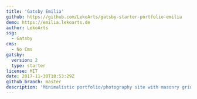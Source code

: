 ```yaml
---
title: 'Gatsby Emilia'
github: https://github.com/LekoArts/gatsby-starter-portfolio-emilia
demo: https://emilia.lekoarts.de
author: LekoArts
ssg:
  - Gatsby
cms:
  - No Cms
gatsby:
  version: 2
  type: starter
license: MIT
date: 2017-11-30T18:53:29Z
github_branch: master
description: 'Minimalistic portfolio/photography site with masonry grid, page transitions and big images. Themeable with Theme UI. Includes Light/Dark mode.'
---
```

